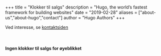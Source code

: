 +++
title = "Klokker til salgs"
description = "Hugo, the world’s fastest framework for building websites"
date = "2019-02-28"
aliases = ["about-us","about-hugo","contact"]
author = "Hugo Authors"
+++

Ved interesse, se [kontaktsiden](https://leitemods.no/kontakt)

&nbsp;
#### Ingen klokker til salgs for øyeblikket
